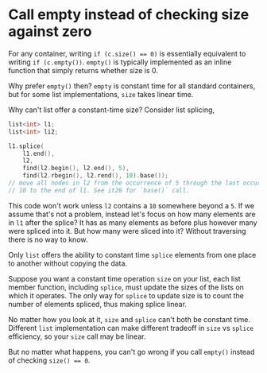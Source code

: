 # Call empty instead of checking size against zero

For any container, writing `if (c.size() == 0)` is essentially equivalent to writing `if (c.empty())`.
`empty()` is typically implemented as an inline function that simply returns whether size is 0.

Why prefer `empty()` then? `empty` is constant time for all standard containers, but for some list implementations, `size` takes linear time.

Why can't list offer a constant-time size? Consider list splicing,

```cpp
list<int> l1;
list<int> li2;

l1.splice(
    l1.end(),
    l2,
    find(l2.begin(), l2.end(), 5),
    find(l2.rbegin(), l2.rend(), 10).base());
// move all nodes in l2 from the occurrence of 5 through the last occurrence of
// 10 to the end of l1. See it28 for `base()` call.
```

This code won't work unless `l2` contains a `10` somewhere beyond a `5`.
If we assume that's not a problem, instead let's focus on how many elements are in `l1` after the splice? It has as many elements as before plus however many were spliced into it. But how many were sliced into it? Without traversing there is no way to know.

Only `list` offers the ability to constant time `splice` elements from one place to another without copying the data. 

Suppose you want a constant time operation `size` on your list, each list member function, including `splice`, must update the sizes of the lists on which it operates.
The only way for `splice` to update size is to count the number of elements spliced, thus making splice linear.

No matter how you look at it, `size` and `splice` can't both be constant time.
Different `list` implementation can make different tradeoff in `size` vs `splice` efficiency, so your `size` call may be linear.

But no matter what happens, you can't go wrong if you call `empty()` instead of checking `size() == 0`.
